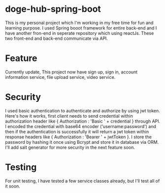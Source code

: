 # doge-hub-spring-boot
This is my personal project which I'm working in my free time for fun and learning purpose. I used Spring booot framework for entire back-end and I have another fron-end in seperate repository which using reactJs. These two front-end and back-end communicate via API.
# Feature
Currently update, This project now have sign up, sign in, account information service, file upload service, video service.
# Security
I used basic authentication to authenticate and authorize by using jwt token. Here's how it works, first client needs to send credential within authorization header like { Authorization : 'Basic ' + credential } through API. I encoded the credential with base64 encoder ('username:password') and then if the authentication is successfully it will return a jwt token within response headers like { Authorization : 'Bearer ' + jwtToken }. I store the password by hashing it once using Bcrypt and store it in database via ORM. I'll add salt generator for more security in the next feature soon.
# Testing
For unit testing, I have tested a few service classes already, but I'll test all of it soon.
